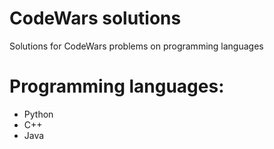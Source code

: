 # CodeWars solutions
Solutions for CodeWars problems on programming languages
# Programming languages:

- Python
- C++
- Java
